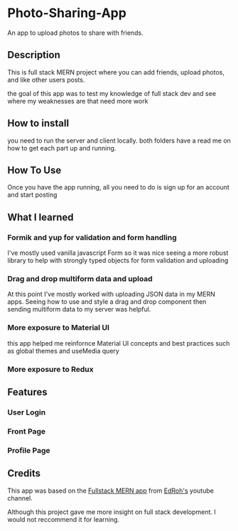 # Photo-Sharing-App

An app to upload photos to share with friends.

## Description

This is full stack MERN project where you can add friends, upload photos, and like other users posts.

the goal of this app was to test my knowledge of full stack dev and see where my weaknesses are that need more work

## How to install

you need to run the server and client locally. both folders have a read me on how to get each part up and running.

## How To Use

Once you have the app running, all you need to do is sign up for an account and start posting

## What I learned

### Formik and yup for validation and form handling

I've mostly used vanilla javascript Form so it was nice seeing a more robust library to help with strongly typed objects for form validation and uploading

### Drag and drop multiform data and upload

At this point I've mostly worked with uploading JSON data in my MERN apps. Seeing how to use and style a drag and drop component then sending multiform data to my server was helpful.

### More exposure to Material UI

this app helped me reinfornce Material UI concepts and best practices such as global themes and useMedia query

### More exposure to Redux

## Features

### User Login

### Front Page

### Profile Page

## Credits

This app was based on the [Fullstack MERN app](https://www.youtube.com/watch?v=K8YELRmUb5o) from [EdRoh's](https://www.youtube.com/@EdRohDev) youtube channel.

Although this project gave me more insight on full stack development. I would not reccommend it for learning.
